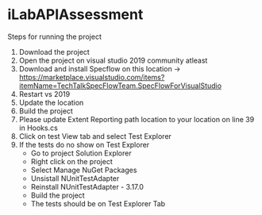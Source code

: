 # iLabAPIAssessment

Steps for running the project
1. Download the project
2. Open the project on visual studio 2019 community atleast
3. Download and install Specflow on this location -> https://marketplace.visualstudio.com/items?itemName=TechTalkSpecFlowTeam.SpecFlowForVisualStudio
4. Restart vs 2019
5. Update the location 
6. Build the project
7. Please update Extent Reporting path location to your location on line 39 in Hooks.cs
8. Click on test View tab and select Test Explorer
9. If the tests do no show on Test Explorer 
    - Go to project Solution Explorer
    - Right click on the project
    - Select Manage NuGet Packages
    - Unsistall NUnitTestAdapter
    - Reinstall NUnitTestAdapter - 3.17.0
    - Build the project
    - The tests should be on Test Explorer Tab
    

